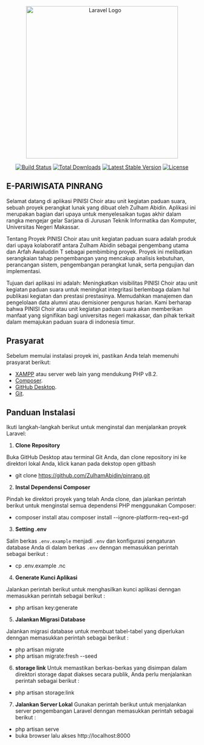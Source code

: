 <p align="center"><a href="https://laravel.com" target="_blank"><img src="https://raw.githubusercontent.com/laravel/art/master/logo-lockup/5%20SVG/2%20CMYK/1%20Full%20Color/laravel-logolockup-cmyk-red.svg" width="400" alt="Laravel Logo"></a></p>

<p align="center">
<a href="https://github.com/laravel/framework/actions"><img src="https://github.com/laravel/framework/workflows/tests/badge.svg" alt="Build Status"></a>
<a href="https://packagist.org/packages/laravel/framework"><img src="https://img.shields.io/packagist/dt/laravel/framework" alt="Total Downloads"></a>
<a href="https://packagist.org/packages/laravel/framework"><img src="https://img.shields.io/packagist/v/laravel/framework" alt="Latest Stable Version"></a>
<a href="https://packagist.org/packages/laravel/framework"><img src="https://img.shields.io/packagist/l/laravel/framework" alt="License"></a>
</p>

## E-PARIWISATA PINRANG
Selamat datang di aplikasi PINISI Choir atau unit kegiatan paduan suara, sebuah proyek perangkat lunak yang dibuat oleh Zulham Abidin. Aplikasi ini merupakan bagian dari upaya untuk menyelesaikan tugas akhir dalam rangka mengejar gelar Sarjana di Jurusan Teknik Informatika dan Komputer, Universitas Negeri Makassar.

Tentang Proyek
PINISI Choir atau unit kegiatan paduan suara adalah produk dari upaya kolaboratif antara Zulham Abidin sebagai pengembang utama dan Arfah Awaluddin T sebagai pembimbing proyek. Proyek ini melibatkan serangkaian tahap pengembangan yang mencakup analisis kebutuhan, perancangan sistem, pengembangan perangkat lunak, serta pengujian dan implementasi.

Tujuan dari aplikasi ini adalah:
Meningkatkan visibilitas PINISI Choir atau unit kegiatan paduan suara untuk meningkat integritasi berlembaga dalam hal publikasi kegiatan dan prestasi prestasinya.
Memudahkan manajemen dan pengelolaan data alumni atau demisioner pengurus harian.
Kami berharap bahwa PINISI Choir atau unit kegiatan paduan suara akan memberikan manfaat yang signifikan bagi universitas negeri makassar, dan pihak terkait dalam memajukan paduan suara di indonesia timur.

## Prasyarat

Sebelum memulai instalasi proyek ini, pastikan Anda telah memenuhi prasyarat berikut:

- [XAMPP](https://www.apachefriends.org/index.html) atau server web lain yang mendukung PHP v8.2.
- [Composer](https://getcomposer.org/download/).
- [GitHub Desktop](https://desktop.github.com/).
- [Git](https://git-scm.com/book/en/v2/Getting-Started-Installing-Git).

## Panduan Instalasi

Ikuti langkah-langkah berikut untuk menginstal dan menjalankan proyek Laravel:

1. **Clone Repository**

Buka GitHub Desktop atau terminal Git Anda, dan clone repository ini ke direktori lokal Anda, klick kanan pada dekstop open gitbash
- git clone https://github.com/ZulhamAbidin/pinrang.git

2. **Instal Dependensi Composer**

Pindah ke direktori proyek yang telah Anda clone, dan jalankan perintah berikut untuk menginstal semua dependensi PHP menggunakan Composer:
- composer install atau composer install --ignore-platform-req=ext-gd

3. **Setting .env**

Salin berkas `.env.example` menjadi `.env` dan konfigurasi pengaturan database Anda di dalam berkas `.env` denngan memasukkan perintah sebagai berikut :
- cp .env.example .nc

4. **Generate Kunci Aplikasi**

Jalankan perintah berikut untuk menghasilkan kunci aplikasi denngan memasukkan perintah sebagai berikut :
- php artisan key:generate

5. **Jalankan Migrasi Database**

Jalankan migrasi database untuk membuat tabel-tabel yang diperlukan denngan memasukkan perintah sebagai berikut : 
- php artisan migrate
- php artisan migrate:fresh --seed

6. **storage link**
Untuk memastikan berkas-berkas yang disimpan dalam direktori storage dapat diakses secara publik, Anda perlu menjalankan perintah sebagai berikut :
- php artisan storage:link

7. **Jalankan Server Lokal**
Gunakan perintah berikut untuk menjalankan server pengembangan Laravel denngan memasukkan perintah sebagai berikut :
- php artisan serve
- buka browser lalu akses http://localhost:8000

